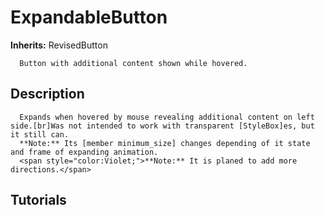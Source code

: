 # ExpandableButton

**Inherits:** RevisedButton

      Button with additional content shown while hovered.
   
## Description 

      Expands when hovered by mouse revealing additional content on left side.[br]Was not intended to work with transparent [StyleBox]es, but it still can.
      **Note:** Its [member minimum_size] changes depending of it state and frame of expanding animation.
      <span style="color:Violet;">**Note:** It is planed to add more directions.</span>
   
## Tutorials 

	
